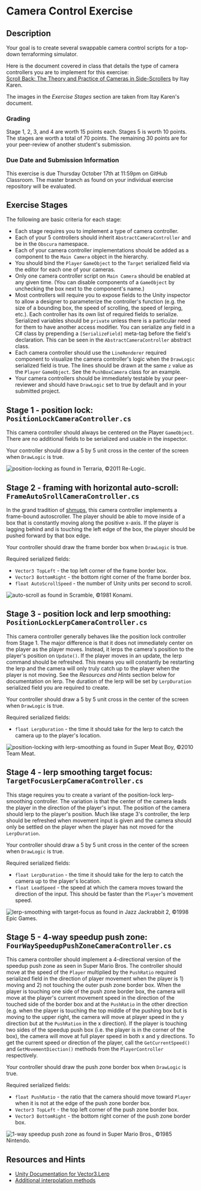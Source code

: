 # Camera Control Exercise

## Description

Your goal is to create several swappable camera control scripts for a top-down terraforming simulator.

Here is the document covered in class that details the type of camera controllers you are to implement for this exercise:  
[Scroll Back: The Theory and Practice of Cameras in Side-Scrollers](http://www.gamasutra.com/blogs/ItayKeren/20150511/243083/Scroll_Back_The_Theory_and_Practice_of_Cameras_in_SideScrollers.php) by Itay Karen.  

The images in the *Exercise Stages* section are taken from Itay Karen's document.

### Grading

Stage 1, 2, 3, and 4 are worth 15 points each. Stages 5 is worth 10 points. The stages are worth a total of 70 points. The remaining 30 points are for your peer-review of another student's submission.

### Due Date and Submission Information

This exercise is due Thursday October 17th at 11:59pm on GitHub Classroom. The master branch as found on your individual exercise repository will be evaluated.

## Exercise Stages 

The following are basic criteria for each stage:
* Each stage requires you to implement a type of camera controller. 
* Each of your 5 controllers should inherit `AbstractCameraController` and be in the `Obscura` namespace. 
* Each of your camera controller implementations should be added as a component to the `Main Camera`  object in the hierarchy.
* You should bind the `Player` `GameObject` to the `Target` serialized field via the editor for each one of your cameras.
* Only one camera controller script on `Main Camera` should be enabled at any given time. (You can disable components of a `GameObject` by unchecking the box next to the component's name.)
* Most controllers will require you to expose fields to the Unity inspector to allow a designer to parameterize the controller's function (e.g. the size of a bounding box, the speed of scrolling, the speed of lerping, etc.). Each controller has its own list of required fields to serialize. Serialized variables should be `private` unless there is a particular need for them to have another access modifier. You can serialize any field in a C# class by prepending a `[SerializeField]` meta-tag before the field's declaration. This can be seen in the `AbstractCameraController` abstract class.
* Each camera controller should use the `LineRenderer` required component to visualize the camera controller's logic when the `DrawLogic` serialized field is true. The lines should be drawn at the same `z` value as the `Player` `GameObject`. See the `PushBoxCamera` class for an example.
* Your camera controllers should be immediately testable by your peer-reviewer and should have `DrawLogic` set to true by default and in your submitted project.

## Stage 1 - position lock: `PositionLockCameraController.cs`

This camera controller should always be centered on the Player `GameObject`. There are no additional fields to be serialized and usable in the inspector.

Your controller should draw a 5 by 5 unit cross in the center of the screen when `DrawLogic` is true. 

![position-locking](https://lh6.googleusercontent.com/Bh_vzER7pXFZgRMsi158LA_q3Dg9LnykuR1cW3f8K8hgSI-BlNKLfocuGAhHRxbrcaeadtay_MgS55CO4eD0jyDIy0QB9SvAPHFnWQlDMKfN9QQJkL4RxAKc28_ymrCz) as found in Terraria, ©2011 Re-Logic.

## Stage 2 - framing with horizontal auto-scroll: `FrameAutoSrollCameraController.cs`

In the grand tradition of [shmups](http://www.shmups.com/), this camera controller implements a frame-bound autoscroller. The player should be able to move inside of a box that is constantly moving along the positive x-axis. If the player is lagging behind and is touching the left edge of the box, the player should be pushed forward by that box edge.

Your controller should draw the frame border box when `DrawLogic` is true. 

Required serialized fields:
* `Vector3 TopLeft` - the top left corner of the frame border box.
* `Vector3 BottomRight` - the bottom right corner of the frame border box.
* `float AutoScrollSpeed` - the number of Unity units per second to scroll.

![auto-scroll](https://lh3.googleusercontent.com/ob8Z5bAdjxI6C9hgzL1-EcIPNeUCxCGHuOK7TaQoGtkq0iczuaSw3usLF9oYhqJfrRWQTmsRFTNqoYNoX9KjHTsuOC_auBY68C24FQEN-a3a11bM25xQdfAZ8Ls7RuxS) as found in Scramble, ©1981 Konami.

## Stage 3 - position lock and lerp smoothing: `PositionLockLerpCameraController.cs`

This camera controller generally behaves like the position lock controller from Stage 1. The major difference is that it does not immediately center on the player as the player moves. Instead, it lerps the camera's position to the player's position on `Update()`. If the player moves in an update, the lerp command should be refreshed. This means you will constantly be restarting the lerp and the camera will only truly catch up to the player when the player is not moving. See the *Resources and Hints* section below for documentation on lerp. The duration of the lerp will be set by `LerpDuration` serialized field you are required to create.

Your controller should draw a 5 by 5 unit cross in the center of the screen when `DrawLogic` is true.

Required serialized fields:
* `float LerpDuration` - the time it should take for the lerp to catch the camera up to the player's location.

![position-locking with lerp-smoothing](https://lh3.googleusercontent.com/Lo1c9W3Yo0VQzf6mxAssaqXS7RoELziUwPbowklnCsI4BiqR46vYeejQPhjgZla3AR6INwVy6tCoXog4_Yc85DmlPcOapN_DjoRz6CRgD3nvTaGWkPm3cmaNpKj2tWiO) as found in Super Meat Boy, ©2010 Team Meat.

## Stage 4 - lerp smoothing target focus: `TargetFocusLerpCameraController.cs`

This stage requires you to create a variant of the position-lock lerp-smoothing controller. The variation is that the center of the camera leads the player in the direction of the player's input. The position of the camera should lerp to the player's position. Much like stage 3's controller, the lerp should be refreshed when movement input is given and the camera should only be settled on the player when the player has not moved for the `LerpDuration`.

Your controller should draw a 5 by 5 unit cross in the center of the screen when `DrawLogic` is true.

Required serialized fields:
* `float LerpDuration` - the time it should take for the lerp to catch the camera up to the player's location.
* `float LeadSpeed` - the speed at which the camera moves toward the direction of the input. This should be faster than the `Player`'s movement speed.

![lerp-smoothing with target-focus](https://lh3.googleusercontent.com/-zeUJrdvmQnbB8stwBJ-P9spyZVEJIHtxDATQPkniX1hc35Y6oCLXQaqfcCmKn_Sd1cXSHN2MF2BWn1SLmoAvQbg6rCC6h_HQtqEkplanN3iaXjNgDdixCf5SSdw-YTm) as found in Jazz Jackrabbit 2, ©1998 Epic Games.

## Stage 5 - 4-way speedup push zone: `FourWaySpeedupPushZoneCameraController.cs`

This camera controller should implement a 4-directional version of the speedup push zone as seen in Super Mario Bros. The controller should move at the speed of the `Player` multiplied by the `PushRatio` required serialized field in the direction of player movement when the player is 1) moving and 2) not touching the outer push zone border box. When the player is touching one side of the push zone border box, the camera will move at the player's current movement speed in the direction of the touched side of the border box and at the `PushRatio` in the other direction (e.g. when the player is touching the top middle of the pushing box but is moving to the upper right, the camera will move at player speed in the y direction but at the `PushRation` in the x direction). If the player is touching two sides of the speedup push box (i.e. the player is in the corner of the box), the camera will move at full player speed in both x and y directions. To get the current speed or direction of the player, call the `GetCurrentSpeed()` and `GetMovementDiection()` methods from the `PlayerController` respectively.

Your controller should draw the push zone border box when `DrawLogic` is true. 

Required serialized fields:
* `float PushRatio` - the ratio that the camera should move toward `Player` when it is not at the edge of the push zone border box.
* `Vector3 TopLeft` - the top left corner of the push zone border box.
* `Vector3 BottomRight` - the bottom right corner of the push zone border box.

![1-way speedup push zone](https://lh6.googleusercontent.com/uuYbEkabfImuD-zi06EV57-pWfdrM7fcFsZxFXZVIfr5dFijpk_AXeRkR9K55wiqYl6IH7bMc15SEr8YzQFmHiBdvk6WntvSmkTvdDupe1y57R33AkxEXiDYif4AOUEY) as found in Super Mario Bros., ©1985 Nintendo.

## Resources and Hints

* [Unity Documentation for Vector3.Lerp](https://docs.unity3d.com/ScriptReference/Vector3.Lerp.html)
* [Additional interpolation methods](http://wiki.unity3d.com/index.php?title=Mathfx)
